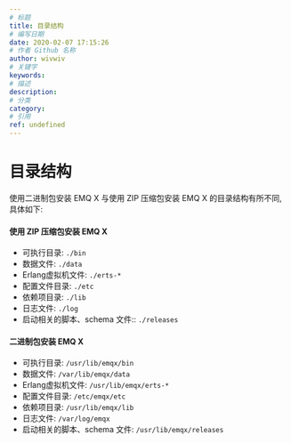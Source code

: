 ```yaml
---
# 标题
title: 目录结构
# 编写日期
date: 2020-02-07 17:15:26
# 作者 Github 名称
author: wivwiv
# 关键字
keywords:
# 描述
description:
# 分类
category: 
# 引用
ref: undefined
---
```


# 目录结构

使用二进制包安装 EMQ X 与使用 ZIP 压缩包安装 EMQ X 的目录结构有所不同, 具体如下:

#### 使用 ZIP 压缩包安装 EMQ X

+ 可执行目录: `./bin`
+ 数据文件: `./data`
+ Erlang虚拟机文件: `./erts-*`
+ 配置文件目录: `./etc`
+ 依赖项目录: `./lib`
+ 日志文件: `./log`
+ 启动相关的脚本、schema 文件:: `./releases`

#### 二进制包安装 EMQ X 

+ 可执行目录: `/usr/lib/emqx/bin`
+ 数据文件: `/var/lib/emqx/data`
+ Erlang虚拟机文件: `/usr/lib/emqx/erts-*`
+ 配置文件目录: `/etc/emqx/etc`
+ 依赖项目录: `/usr/lib/emqx/lib`        
+ 日志文件: `/var/log/emqx`
+ 启动相关的脚本、schema 文件: `/usr/lib/emqx/releases`